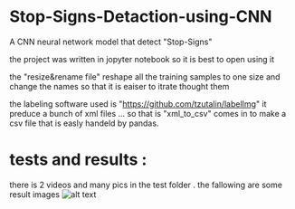 # Stop-Signs-Detaction-using-CNN

A CNN neural network model that detect "Stop-Signs"

the project was written in jopyter notebook so it is best to open using it 

the "resize&rename file" reshape all the training samples to one size and change the names so that it is eaiser to itrate thought them 

the labeling software used is "https://github.com/tzutalin/labelImg"  it preduce a bunch of xml files ... so that is "xml_to_csv" comes in to make a csv file that is easly handeld by pandas.

# tests and results : 
there is 2 videos and many pics in the test folder . the fallowing are some result images 
![alt text](https://github.com/[Mohammed-Salh]/[Stop-Signs-Detaction]/blob/[main]/test_results/X37.png?raw=true)

